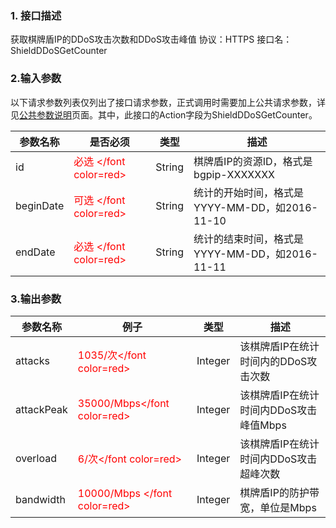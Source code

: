 ### 1. 接口描述
获取棋牌盾IP的DDoS攻击次数和DDoS攻击峰值
协议：HTTPS 
接口名：ShieldDDoSGetCounter

### 2.输入参数
以下请求参数列表仅列出了接口请求参数，正式调用时需要加上公共请求参数，详见[公共参数说明](/document/product/295/7279)页面。其中，此接口的Action字段为ShieldDDoSGetCounter。

| 参数名称 | 是否必须 | 类型 | 描述 |
|---------|---------|---------|---------|
| id|<font color=red> 必选 </font color=red>| String  | 棋牌盾IP的资源ID，格式是bgpip-XXXXXXX|
| beginDate | <font color=red> 可选 </font color=red> | String | 统计的开始时间，格式是YYYY-MM-DD，如2016-11-10 |
| endDate|<font color=red> 必选 </font color=red>| String |统计的结束时间，格式是YYYY-MM-DD，如2016-11-11|


### 3.输出参数
| 参数名称 | 例子| 类型 | 描述 |
|---------|---------|---------|---------|
|attacks| <font color=red> 1035/次</font color=red> |Integer | 该棋牌盾IP在统计时间内的DDoS攻击次数 |
|attackPeak |<font color=red> 35000/Mbps</font color=red>| Integer | 该棋牌盾IP在统计时间内DDoS攻击峰值Mbps|
|overload|<font color=red>6/次</font color=red>| Integer |该棋牌盾IP在统计时间内DDoS攻击超峰次数|
|bandwidth|<font color=red> 10000/Mbps </font color=red>| Integer | 棋牌盾IP的防护带宽，单位是Mbps |